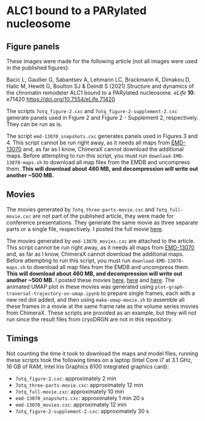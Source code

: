 # ALC1 bound to a PARylated nucleosome

## Figure panels

These images were made for the following article (not all images were used in
the published figures):

Bacic L, Gaullier G, Sabantsev A, Lehmann LC, Brackmann K, Dimakou D, Halic M,
Hewitt G, Boulton SJ & Deindl S (2021) Structure and dynamics of the chromatin
remodeler ALC1 bound to a PARylated nucleosome. *eLife* **10**: e71420
<https://doi.org/10.7554/eLife.71420>

The scripts `7otq_figure-2.cxc` and `7otq_figure-2-supplement-2.cxc` generate
panels used in Figure 2 and Figure 2 - Supplement 2, respectively. They can be
run as is.

The script `emd-13070_snapshots.cxc` generates panels used in Figures 3 and 4.
This script cannot be run right away, as it needs all maps from
[EMD-13070](https://www.ebi.ac.uk/emdb/EMD-13070?tab=interpretation) and, as far
as I know, ChimeraX cannot download the additional maps. Before attempting to
run this script, you must run `download-EMD-13070-maps.sh` to download all map
files from the EMDB and uncompress them. **This will download about 460 MB, and
decompression will write out another ~500 MB.**

## Movies

The movies generated by `7otq_three-parts-movie.cxc` and `7otq_full-movie.cxc`
are not part of the published article, they were made for conference
presentations. They generate the same movie as three separate parts or a single
file, respectively. I posted the full movie
[here](https://twitter.com/Guillawme/status/1445098262994771970).

The movies generated by `emd-13070_movies.cxc` are attached to the article. This
script cannot be run right away, as it needs all maps from
[EMD-13070](https://www.ebi.ac.uk/emdb/EMD-13070?tab=interpretation) and, as far
as I know, ChimeraX cannot download the additional maps. Before attempting to
run this script, you must run `download-EMD-13070-maps.sh` to download all map
files from the EMDB and uncompress them. **This will download about 460 MB, and
decompression will write out another ~500 MB.** I posted these movies
[here](https://twitter.com/Guillawme/status/1443148476058116097),
[here](https://twitter.com/Guillawme/status/1443148514394087427) and
[here](https://twitter.com/Guillawme/status/1443148550028894216). The animated
UMAP plot in these movies was generated using
`plot-graph-traversal-trajectory-on-umap.ipynb` to prepare single frames, each
with a new red dot added, and then using `make-umap-movie.sh` to assemble all
these frames in a movie at the same frame rate as the volume series movies from
ChimeraX. These scripts are provided as an example, but they will not run since
the result files from cryoDRGN are not in this repository.

## Timings

Not counting the time it took to download the maps and model files, running
these scripts took the following times on a laptop (Intel Core i7 at 3.1 GHz, 16
GB of RAM, Intel Iris Graphics 6100 integrated graphics card):

- `7otq_figure-2.cxc`: approximately 2 min
- `7otq_three-parts-movie.cxc`: approximately 12 min
- `7otq_full-movie.cxc`: approximately 10 min
- `emd-13070_snapshots.cxc`: approximately 1 min 20 s
- `emd-13070_movies.cxc`: approximately 12 min
- `7otq_figure-2-supplement-2.cxc`: approximately 30 s

